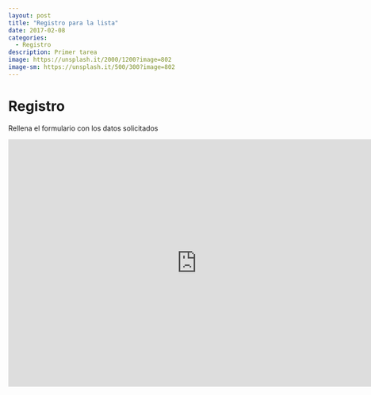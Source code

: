 ```yaml
---
layout: post
title: "Registro para la lista"
date: 2017-02-08
categories:
  - Registro
description: Primer tarea
image: https://unsplash.it/2000/1200?image=802
image-sm: https://unsplash.it/500/300?image=802
---
```


Registro
=============

Rellena el formulario con los datos solicitados

<iframe src="https://docs.google.com/forms/d/e/1FAIpQLSfTjkglReXQDkqjNtGiq-Lia9btHCo3BjHfA_UXPg8JBbAd8w/viewform?embedded=true" width="760" height="500" frameborder="0" marginheight="0" marginwidth="0">Cargando...</iframe>